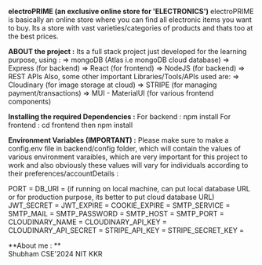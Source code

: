 
**electroPRIME (an exclusive online store for 'ELECTRONICS')**
electroPRIME is basically an online store where you can find all electronic items you want to buy. Its a store with vast varieties/categories of products and thats too at the best prices.

**ABOUT the project :**
Its a full stack project just developed for the learning purpose, using :
=> mongoDB (Atlas i.e mongoDB cloud database)
=> Express (for backend)
=> React (for frontend)
=> NodeJS (for backend)
=> REST APIs 
Also, some other important Libraries/Tools/APIs used are:
=> Cloudinary (for image storage at cloud)
=> STRIPE (for managing payment/transactions)
=> MUI - MaterialUI (for various frontend components)

**Installing the required Dependencies :**
For backend : npm install
For frontend : cd frontend
                then
               npm install

**Environment Variables (IMPORTANT) :**
Please make sure to make a config.env file in backend/config folder, which will contain the values of various environment varaibles, which are very important for this project to work and also obviously these values will vary for individuals according to their preferences/accountDetails :

PORT = 
DB_URI = (if running on local machine, can put local database URL or for production purpose, its better to put cloud database URL)
JWT_SECRET = 
JWT_EXPIRE = 
COOKIE_EXPIRE = 
SMTP_SERVICE = 
SMTP_MAIL = 
SMTP_PASSWORD = 
SMTP_HOST = 
SMTP_PORT = 
CLOUDINARY_NAME = 
CLOUDINARY_API_KEY = 
CLOUDINARY_API_SECRET = 
STRIPE_API_KEY = 
STRIPE_SECRET_KEY =

**About me : **  
Shubham
CSE'2024
NIT KKR